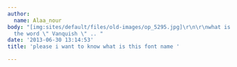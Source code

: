 ```yaml
---
author:
  name: Alaa_nour
body: "[img:sites/default/files/old-images/op_5295.jpg]\r\n\r\nwhat is written is
  the word \" Vanquish \" .. "
date: '2013-06-30 13:14:53'
title: 'please i want to know what is this font name '

---
```

